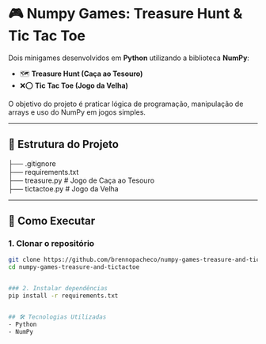 # 🎮 Numpy Games: Treasure Hunt & Tic Tac Toe

Dois minigames desenvolvidos em **Python** utilizando a biblioteca **NumPy**:

- 🗺️ **Treasure Hunt (Caça ao Tesouro)**  
- ❌⭕ **Tic Tac Toe (Jogo da Velha)**  

O objetivo do projeto é praticar lógica de programação, manipulação de arrays e uso do NumPy em jogos simples.

---

## 📂 Estrutura do Projeto
├── .gitignore  
├── requirements.txt  
├── treasure.py # Jogo de Caça ao Tesouro  
├── tictactoe.py # Jogo da Velha  


---

## 🚀 Como Executar

### 1. Clonar o repositório
```bash
git clone https://github.com/brennopacheco/numpy-games-treasure-and-tictactoe.git
cd numpy-games-treasure-and-tictactoe


### 2. Instalar dependências
pip install -r requirements.txt


## 🛠️ Tecnologias Utilizadas
- Python
- NumPy
